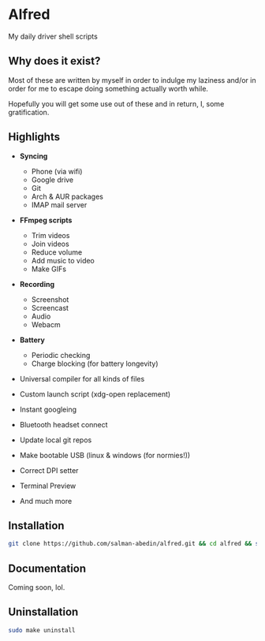 # Alfred

My daily driver shell scripts

## Why does it exist?

Most of these are written by myself in order to indulge my laziness 
and/or in order for me to escape doing something actually worth while.

Hopefully you will get some use out of these
and in return, I, some gratification.

## Highlights

-  **Syncing**

   -  Phone (via wifi)
   -  Google drive
   -  Git
   -  Arch & AUR packages
   -  IMAP mail server

-  **FFmpeg scripts**

   -  Trim videos
   -  Join videos
   -  Reduce volume
   -  Add music to video
   -  Make GIFs

-  **Recording**

   -  Screenshot
   -  Screencast
   -  Audio
   -  Webacm

-  **Battery**

   -  Periodic checking
   -  Charge blocking (for battery longevity)

-  Universal compiler for all kinds of files
-  Custom launch script (xdg-open replacement)
-  Instant googleing
-  Bluetooth headset connect
-  Update local git repos
-  Make bootable USB (linux & windows (for normies!))
-  Correct DPI setter
-  Terminal Preview
-  And much more

## Installation

```sh
git clone https://github.com/salman-abedin/alfred.git && cd alfred && sudo make install
```

## Documentation

Coming soon, lol.

## Uninstallation

```sh
sudo make uninstall
```

